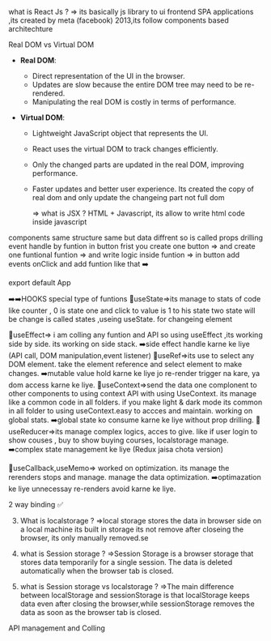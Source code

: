 what is React Js ?
=> its basically js library to ui frontend SPA applications ,its created by meta (facebook) 2013,its follow components based architechture

Real DOM vs Virtual DOM

- **Real DOM**:

  - Direct representation of the UI in the browser.
  - Updates are slow because the entire DOM tree may need to be re-rendered.
  - Manipulating the real DOM is costly in terms of performance.

- **Virtual DOM**:

  - Lightweight JavaScript object that represents the UI.
  - React uses the virtual DOM to track changes efficiently.
  - Only the changed parts are updated in the real DOM, improving performance.
  - Faster updates and better user experience.
    Its created the copy of real dom and only update the changeing part not full dom

    => what is JSX ?
    HTML + Javascript, its allow to write html code inside javascript

components same structure same but data diffrent so is called props drilling
event handle by funtion in button
frist you create one button => and create one funtional funtion => and write logic inside funtion => in button add events onClick and add funtion
like that ➡️
<!-- import React from 'react'

const App = () => {
const btnClick=()=>{
alert("Button Clicked")
}
return (
<div>
<h1>Hello, Ayush</h1>
<button onClick={btnClick }>Click to Change</button>
</div>
)
} -->

export default App

➡️➡️HOOKS
special type of funtions
🎯useState=>its manage to stats of code like counter , 0 is state one and click to value is 1 to his state two state will be change is called states ,useing useState.
for changeing element

🎯useEffect=> i am colling any funtion and API so using useEffect ,its working side by side. its working on side stack.
➡️side effect handle karne ke liye (API call, DOM manipulation,event listener)
🎯useRef=>its use to select any DOM element. take the element reference and select element to make changes.
➡️mutable value hold karne ke liye jo re-render trigger na kare, ya dom access karne ke liye.
🎯useContext=>send the data one complonent to other components to using context API with using UseContext. its manage like a common code in all folders. if you make light & dark mode its common in all folder to using useContext.easy to accces and maintain. working on global stats.
➡️global state ko consume karne ke liye without prop drilling.
🎯useReducer=>its manage complex logics, acces to give. like if user login to show couses , buy to show buying courses, localstorage manage.
➡️complex state management ke liye
(Redux jaisa chota version)

🎯useCallback,useMemo=> worked on optimization. its manage the rerenders stops and manage. manage the data optimization.
➡️optimazation ke liye unnecessay re-renders avoid karne ke liye.


2 way binding ✅

3. What is localstorage ? 
=>local storage stores the data in  browser side on a  local machine its built in storage its not remove after closeing the browser, its only manually removed.se

4. what is Session storage ?
=>Session Storage is a browser storage that stores data temporarily for a single session.
The data is deleted automatically when the browser tab is closed.


5. what is Session storage vs localstorage ?
=>The main difference between localStorage and sessionStorage is that
localStorage keeps data even after closing the browser,while sessionStorage removes the data as soon as the browser tab is closed.

API management and Colling